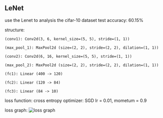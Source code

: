 ## LeNet

use the Lenet to analysis the cifar-10 dataset
test accuracy: 60.15%

structure:

    (conv1): Conv2d(3, 6, kernel_size=(5, 5), stride=(1, 1))
  
    (max_pool_1): MaxPool2d (size=(2, 2), stride=(2, 2), dilation=(1, 1))
  
    (conv2): Conv2d(6, 16, kernel_size=(5, 5), stride=(1, 1))
  
    (max_pool_2): MaxPool2d (size=(2, 2), stride=(2, 2), dilation=(1, 1))
  
    (fc1): Linear (400 -> 120)
  
    (fc2): Linear (120 -> 84)
  
    (fc3): Linear (84 -> 10)
 
loss function: cross entropy
optimizer: SGD lr = 0.01, mometum = 0.9

loss graph:
![loss graph](https://github.com/yt4766269/pytorch_zoo/blob/master/LeNet/out.png)
